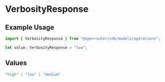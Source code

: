 # VerbosityResponse

## Example Usage

```typescript
import { VerbosityResponse } from "@openrouter/sdk/models/operations";

let value: VerbosityResponse = "low";
```

## Values

```typescript
"high" | "low" | "medium"
```